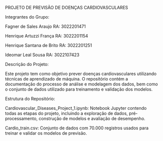 PROJETO DE PREVISÃO DE DOENÇAS CARDIOVASCULARES


Integrantes do Grupo:

Fagner de Sales Araujo
RA: 3022201471

Henrique Artuzzi França
RA: 3022201154

Henrique Santana de Brito
RA: 3022201251

Ideomar Leal Sousa
RA: 3022107423


Descrição do Projeto:

Este projeto tem como objetivo prever doenças cardiovasculares utilizando técnicas de aprendizado de máquina. O repositório contém a documentação do processo de análise e modelagem dos dados, bem como o conjunto de dados utilizado para treinamento e validação dos modelos.


Estrutura do Repositório:

Cardiovascular_Diseases_Project_1.ipynb: Notebook Jupyter contendo todas as etapas do projeto, incluindo a exploração de dados, pré-processamento, construção de modelos e avaliação de desempenho.

Cardio_train.csv: Conjunto de dados com 70.000 registros usados para treinar e validar os modelos de previsão.
